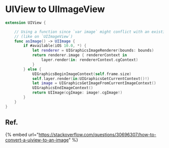 # UIView to UIImageView

```swift
extension UIView {

    // Using a function since `var image` might conflict with an existing variable
    // (like on `UIImageView`)
    func asImage() -> UIImage {
        if #available(iOS 10.0, *) {
            let renderer = UIGraphicsImageRenderer(bounds: bounds)
            return renderer.image { rendererContext in
                layer.render(in: rendererContext.cgContext)
            }
        } else {
            UIGraphicsBeginImageContext(self.frame.size)
            self.layer.render(in:UIGraphicsGetCurrentContext()!)
            let image = UIGraphicsGetImageFromCurrentImageContext()
            UIGraphicsEndImageContext()
            return UIImage(cgImage: image!.cgImage!)
        }
    }
}
```

## Ref.

{% embed url="https://stackoverflow.com/questions/30696307/how-to-convert-a-uiview-to-an-image" %}




